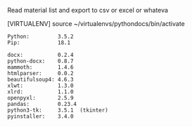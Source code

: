 Read material list and export to csv or excel or whateva

[VIRTUALENV]
source ~/virtualenvs/pythondocs/bin/activate

	Python:         3.5.2
	Pip:            18.1

	docx:           0.2.4
	python-docx:    0.8.7
	mammoth:        1.4.6
	htmlparser:     0.0.2
	beautifulsoup4: 4.6.3
	xlwt:           1.3.0
	xlrd:           1.1.0
	openpyxl:       2.5.9
	pandas:         0.23.4
	python3-tk:     3.5.1  (tkinter)
	pyinstaller:    3.4.0



